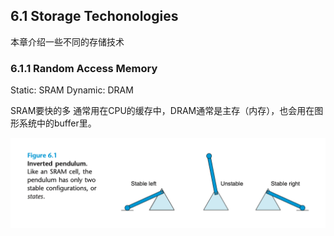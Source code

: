 ## 6.1 Storage Techonologies
本章介绍一些不同的存储技术

### 6.1.1 Random Access Memory

Static: SRAM 
Dynamic: DRAM

SRAM要快的多 通常用在CPU的缓存中，DRAM通常是主存（内存），也会用在图形系统中的buffer里。

![](2023-03-14-11-47-33.png)